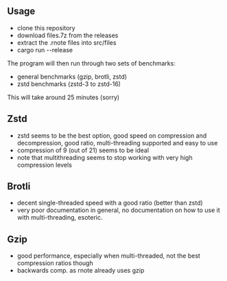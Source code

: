 ## Usage
* clone this repository
* download files.7z from the releases
* extract the .rnote files into src/files
* cargo run --release

The program will then run through two sets of benchmarks:
* general benchmarks (gzip, brotli, zstd)
* zstd benchmarks (zstd-3 to zstd-16)

This will take around 25 minutes (sorry)

## Zstd
* zstd seems to be the best option, good speed on compression and decompression, good ratio, multi-threading supported and easy to use
* compression of 9 (out of 21) seems to be ideal
* note that multithreading seems to stop working with very high compression levels

## Brotli
* decent single-threaded speed with a good ratio (better than zstd)
* very poor documentation in general, no documentation on how to use it with multi-threading, esoteric.

## Gzip
* good performance, especially when multi-threaded, not the best compression ratios though
* backwards comp. as rnote already uses gzip
